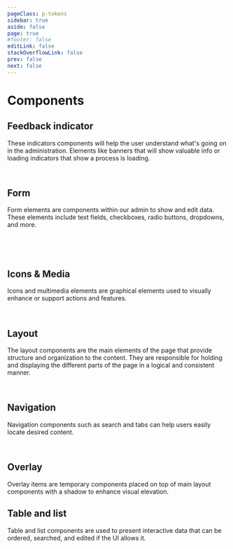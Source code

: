 ```yaml
---
pageClass: p-tokens
sidebar: true
aside: false
page: true
#footer: false
editLink: false
stackOverflowLink: false
prev: false
next: false
---
```


<script setup>
import ComponentThumbnail from '../components/meteor-components/ComponentThumbnail.vue'
</script>

# Components

## Feedback indicator

These indicators components will help the user understand what's going on in the administration. Elements like banners that will show valuable info or loading indicators that show a process is loading.

<div class="thumb-list">
    <ComponentThumbnail name="banner" section="feedback">
        <template v-slot:header>Banner</template>
        <template v-slot:text>Banners provide contextual feedback messages.</template>
    </ComponentThumbnail>
    <ComponentThumbnail name="loader" section="feedback">
        <template v-slot:header>Loader</template>
        <template v-slot:text>Loaders indicate ongoing processes.</template>
    </ComponentThumbnail>
    <ComponentThumbnail name="progress-bar" section="feedback">
        <template v-slot:header>Progress Bar</template>
        <template v-slot:text>Progress bars show task completion progress.</template>
    </ComponentThumbnail>
</div>

## Form

Form elements are components within our admin to show and edit data. These elements include text fields, checkboxes, radio buttons, dropdowns, and more.

<div class="thumb-list">
    <ComponentThumbnail name="button" section="form">
        <template v-slot:header>Button</template>
        <template v-slot:text>Buttons trigger actions.</template>
    </ComponentThumbnail>
    <ComponentThumbnail name="checkbox" section="form">
        <template v-slot:header>Checkbox</template>
        <template v-slot:text>Checkboxes allow multiple selections.</template>
    </ComponentThumbnail>
    <ComponentThumbnail name="colorpicker" section="form">
        <template v-slot:header>Color Picker</template>
        <template v-slot:text>Select colors easily.</template>
    </ComponentThumbnail>
    <ComponentThumbnail name="datepicker" section="form">
        <template v-slot:header>Date Picker</template>
        <template v-slot:text>Select dates efficiently.</template>
    </ComponentThumbnail>
    <ComponentThumbnail name="text-field" section="form">
        <template v-slot:header>Text Field</template>
        <template v-slot:text>Enter text inputs.</template>
    </ComponentThumbnail>
</div>

## Icons & Media

Icons and multimedia elements are graphical elements used to visually enhance or support actions and features.

<div class="thumb-list">
    <ComponentThumbnail name="icon" section="icons">
        <template v-slot:header>Icon</template>
        <template v-slot:text>Graphical representations of actions.</template>
    </ComponentThumbnail>
</div>

## Layout

The layout components are the main elements of the page that provide structure and organization to the content. They are responsible for holding and displaying the different parts of the page in a logical and consistent manner.

<div class="thumb-list">
    <ComponentThumbnail name="card" section="layout">
        <template v-slot:header>Card</template>
        <template v-slot:text>Encapsulates content in a structured way.</template>
    </ComponentThumbnail>
</div>

## Navigation

Navigation components such as search and tabs can help users easily locate desired content.

<div class="thumb-list">
    <ComponentThumbnail name="search" section="navigation">
        <template v-slot:header>Search</template>
        <template v-slot:text>Allows users to find information quickly.</template>
    </ComponentThumbnail>
    <ComponentThumbnail name="tabs" section="navigation">
        <template v-slot:header>Tabs</template>
        <template v-slot:text>Organize content into sections.</template>
    </ComponentThumbnail>
</div>

## Overlay

Overlay items are temporary components placed on top of main layout components with a shadow to enhance visual elevation.

## Table and list

Table and list components are used to present interactive data that can be ordered, searched, and edited if the UI allows it.

<style lang="css">
.thumb-list {
    display: grid;
    grid-template-columns: repeat(3, 1fr);
    gap: 2rem;
    width: 100%;
    padding-top: 1rem;
}

@media (max-width: 900px) {
    .thumb-list {
        grid-template-columns: repeat(1, 1fr);
        gap: 1rem;
    }
}
</style>

